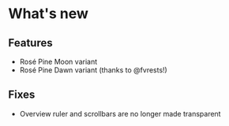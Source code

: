 # What's new

## Features

- Rosé Pine Moon variant
- Rosé Pine Dawn variant (thanks to @fvrests!)

## Fixes

- Overview ruler and scrollbars are no longer made transparent
